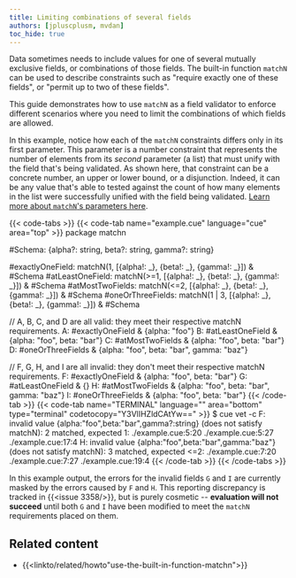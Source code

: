 ```yaml
---
title: Limiting combinations of several fields
authors: [jpluscplusm, mvdan]
toc_hide: true
---
```


Data sometimes needs to include values for one of several mutually exclusive
fields, or combinations of those fields.
The built-in function `matchN` can be used to describe constraints such as
"require exactly one of these fields", or "permit up to two of these fields".

This guide demonstrates how to use `matchN` as a field validator to enforce
different scenarios where you need to limit the combinations of which fields
are allowed.

<!--more-->

In this example, notice how each of the `matchN` constraints differs only in
its first parameter. This parameter is a number constraint that represents the
number of elements from its *second* parameter (a list) that must unify with
the field that's being validated. As shown here, that constraint can be a
concrete number, an upper or lower bound, or a disjunction. Indeed, it can be
any value that's able to tested against the count of how many elements in the
list were successfully unified with the field being validated.
[Learn more about `matchN`'s parameters here]({{<relref"docs/howto/use-the-built-in-function-matchn">}}).

{{< code-tabs >}}
{{< code-tab name="example.cue" language="cue" area="top" >}}
package matchn

#Schema: {alpha?: string, beta?: string, gamma?: string}

#exactlyOneField:  matchN(1,     [{alpha!: _}, {beta!: _}, {gamma!: _}]) & #Schema
#atLeastOneField:  matchN(>=1,   [{alpha!: _}, {beta!: _}, {gamma!: _}]) & #Schema
#atMostTwoFields:  matchN(<=2,   [{alpha!: _}, {beta!: _}, {gamma!: _}]) & #Schema
#oneOrThreeFields: matchN(1 | 3, [{alpha!: _}, {beta!: _}, {gamma!: _}]) & #Schema

// A, B, C, and D are all valid: they meet their respective matchN requirements.
A: #exactlyOneField  & {alpha: "foo"}
B: #atLeastOneField  & {alpha: "foo", beta: "bar"}
C: #atMostTwoFields  & {alpha: "foo", beta: "bar"}
D: #oneOrThreeFields & {alpha: "foo", beta: "bar", gamma: "baz"}

// F, G, H, and I are all invalid: they don't meet their respective matchN requirements.
F: #exactlyOneField  & {alpha: "foo", beta: "bar"}
G: #atLeastOneField  & {}
H: #atMostTwoFields  & {alpha: "foo", beta: "bar", gamma: "baz"}
I: #oneOrThreeFields & {alpha: "foo", beta: "bar"}
{{< /code-tab >}}
{{< code-tab name="TERMINAL" language="" area="bottom" type="terminal" codetocopy="Y3VlIHZldCAtYw==" >}}
$ cue vet -c
F: invalid value {alpha:"foo",beta:"bar",gamma?:string} (does not satisfy matchN): 2 matched, expected 1:
    ./example.cue:5:20
    ./example.cue:5:27
    ./example.cue:17:4
H: invalid value {alpha:"foo",beta:"bar",gamma:"baz"} (does not satisfy matchN): 3 matched, expected <=2:
    ./example.cue:7:20
    ./example.cue:7:27
    ./example.cue:19:4
{{< /code-tab >}}
{{< /code-tabs >}}

In this example output, the errors for the invalid fields `G` and `I` are
currently masked by the errors caused by `F` and `H`. This reporting
discrepancy is tracked in {{<issue 3358/>}}, but is purely cosmetic --
**evaluation will not succeed** until both `G` and `I` have been modified to
meet the `matchN` requirements placed on them.

## Related content

- {{<linkto/related/howto"use-the-built-in-function-matchn">}}
